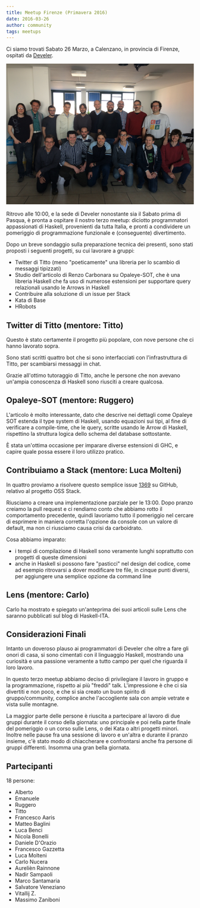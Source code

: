 ```yaml
---
title: Meetup Firenze (Primavera 2016)
date: 2016-03-26
author: community
tags: meetups
---
```


Ci siamo trovati Sabato 26 Marzo, a Calenzano, in provincia di Firenze, ospitati da [Develer](https://www.develer.com/). 

<img src="/images/photos/meetup_2016-03-26.jpg" alt="photo" class="img-thumbnail">

Ritrovo alle 10:00, e la sede di Develer nonostante sia il Sabato prima di Pasqua, è pronta a ospitare il nostro terzo meetup: diciotto programmatori appassionati di Haskell, provenienti da tutta Italia, e pronti a condividere un pomeriggio di programmazione funzionale e (conseguente) divertimento.

Dopo un breve sondaggio sulla preparazione tecnica dei presenti, sono stati proposti i seguenti progetti, su cui lavorare a gruppi:

* Twitter di Titto (meno "poeticamente" una libreria per lo scambio di messaggi tipizzati)
* Studio dell'articolo di Renzo Carbonara su Opaleye-SOT, che è una libreria Haskell che fa uso di numerose estensioni per supportare query relazionali usando le Arrows in Haskell 
* Contribuire alla soluzione di un issue per Stack
* Kata di Base
* HRobots

<!--more-->

## Twitter di Titto (mentore: Titto)

Questo è stato certamente il progetto più popolare, con nove persone che ci hanno lavorato sopra.

Sono stati scritti quattro bot che si sono interfacciati con l'infrastruttura di Titto, per scambiarsi messaggi in chat.

Grazie all'ottimo tutoraggio di Titto, anche le persone che non avevano un'ampia conoscenza di Haskell sono riusciti a creare qualcosa.

## Opaleye-SOT (mentore: Ruggero)

L'articolo è molto interessante, dato che descrive nei dettagli come Opaleye SOT estenda il type system di Haskell, usando equazioni sui tipi, al fine di verificare a compile-time, che le query, scritte usando le Arrow di Haskell, rispettino la struttura logica dello schema del database sottostante.

È stata un'ottima occasione per imparare diverse estensioni di GHC, e capire quale possa essere il loro utilizzo pratico.

## Contribuiamo a Stack (mentore: Luca Molteni)

In quattro proviamo a risolvere questo semplice issue [1369](https://github.com/commercialhaskell/stack/issues/1369) su GitHub, relativo al progetto OSS Stack. 

Riusciamo a creare una implementazione parziale per le 13:00. Dopo pranzo creiamo la pull request e ci rendiamo conto che abbiamo rotto il comportamento precedente, quindi lavoriamo tutto il pomeriggio nel cercare di esprimere in maniera corretta l'opzione da console con un valore di default, ma non ci riusciamo causa crisi da carboidrato.

Cosa abbiamo imparato:

* i tempi di compilazione di Haskell sono veramente lunghi soprattutto con progetti di queste dimensioni
* anche in Haskell si possono fare "pasticci" nel design del codice, come ad esempio ritrovarsi a dover modificare tre file, in cinque punti diversi, per aggiungere una semplice opzione da command line

## Lens (mentore: Carlo)

Carlo ha mostrato e spiegato un'anteprima dei suoi articoli sulle Lens che saranno pubblicati sul blog di Haskell-ITA.

## Considerazioni Finali

Intanto un doveroso plauso ai programmatori di Develer che oltre a fare gli onori di casa, si sono cimentati con il linguaggio Haskell, mostrando una curiosità e una passione veramente a tutto campo per quel che riguarda il loro lavoro.

In questo terzo meetup abbiamo deciso di privilegiare il lavoro in gruppo e la programmazione, rispetto ai più "freddi" talk. L'impressione è che ci sia divertiti e non poco, e che si sia creato un buon spirito di gruppo/community, complice anche l'accogliente sala con ampie vetrate e vista sulle montagne. 

La maggior parte delle persone è riuscita a partecipare al lavoro di due gruppi durante il corso della giornata: uno principale e poi nella parte finale del pomeriggio o un corso sulle Lens, o dei Kata o altri progetti minori. Inoltre nelle pause fra una sessione di lavoro e un'altra e durante il pranzo insieme, c'è stato modo di chiaccherare e confrontarsi anche fra persone di gruppi differenti. Insomma una gran bella giornata. 

## Partecipanti

18 persone:

* Alberto
* Emanuele
* Ruggero
* Titto
* Francesco Aaris
* Matteo Baglini
* Luca Benci
* Nicola Bonelli
* Daniele D'Orazio
* Francesco Gazzetta
* Luca Molteni
* Carlo Nucera
* Aurelièn Rainnone
* Nadir Sampaoli
* Marco Santamaria
* Salvatore Veneziano
* Vitallij Z.
* Massimo Zaniboni

